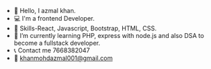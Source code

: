 

- 👋 Hello, I azmal khan.
- 💻 I'm a frontend Developer.
- 📝 Skills-React, Javascript, Bootstrap, HTML, CSS.
- 🌱 I’m currently learning PHP, express with node.js and also DSA to become a fullstack developer.
- 📞 Contact me 7668382047
- 📧 khanmohdazmal001@gmail.com


<!---
azmal-khan/azmal-khan is a ✨ special ✨ repository because its `README.md` (this file) appears on your GitHub profile.
You can click the Preview link to take a look at your changes.
--->
